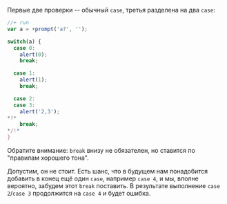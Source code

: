 Первые две проверки -- обычный `case`, третья разделена на два `case`:

```js
//+ run
var a = +prompt('a?', '');

switch(a) {
  case 0:
    alert(0);
    break;

  case 1:
    alert(1);
    break;

  case 2:
  case 3:
    alert('2,3');
*!*
    break;
*/!*
}
```

Обратите внимание: `break` внизу не обязателен, но ставится по "правилам хорошего тона".

Допустим, он не стоит. Есть шанс, что в будущем нам понадобится добавить в конец ещё один `case`, например `case 4`, и мы, вполне вероятно, забудем этот `break` поставить. В результате выполнение `case 2`/`case 3` продолжится на `case 4` и будет ошибка.
